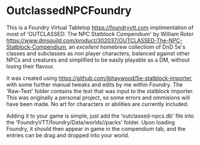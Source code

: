 # OutclassedNPCFoundry

This is a Foundry Virtual Tabletop https://foundryvtt.com implimentation of most of 'OUTCLASSED: The NPC Statblock Compendium' by William Rotor https://www.dmsguild.com/product/302037/OUTCLASSED-The-NPC-Statblock-Compendium, an _excellent_ homebrew collectiom of DnD 5e's classes and subclasses as non player characters, balanced against other NPCs and creatures and simplified to be easily playable as a DM, without losing their flavour. 

It was created using https://github.com/jbhaywood/5e-statblock-importer, with some further manual tweaks and edits by me within Foundry. The 'Raw-Text' folder contains the text that was input to the statblock importer. This was originally a personal project, so some errors and ommisions will have been made. No art for characters or abilities are currently included.

Adding it to your game is simple, just add the 'outclassed-npcs.db' file into the 'FoundryVTT/foundry/Data/worlds/<YOUR GAME WORLD NAME>/packs' folder. Upon loading Foundry, it should then appear in game in the compendium tab, and the entries can be drag and dropped into your world. 
